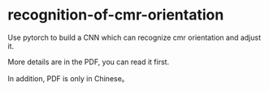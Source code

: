 # recognition-of-cmr-orientation
Use pytorch to build a CNN which can recognize cmr orientation and adjust it.

More details are in the PDF, you can read it first. 

In addition, PDF is only in Chinese。
